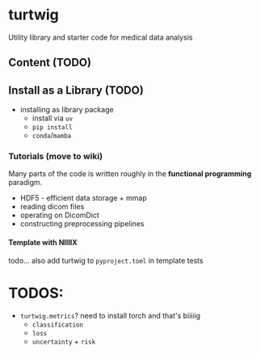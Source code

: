 # turtwig
Utility library and starter code for medical data analysis

## Content (TODO)

## Install as a Library (TODO)

- installing as library package
    - install via `uv`
    - `pip install`
    - `conda`/`mamba`


### Tutorials (move to wiki)
Many parts of the code is written roughly in the **functional programming** paradigm. 

- HDF5 - efficient data storage + mmap
- reading dicom files
- operating on DicomDict
- constructing preprocessing pipelines


#### Template with NIIIIX
todo... also add turtwig to `pyproject.toml` in template
tests

# TODOS:
- `turtwig.metrics`? need to install torch and that's biiiiig
    - `classification`
    - `loss`
    - `uncertainty` + `risk`
